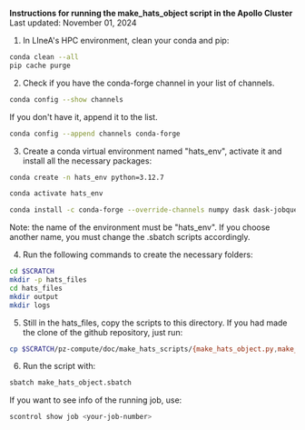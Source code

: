 **Instructions for running the make_hats_object script in the Apollo Cluster**
Last updated: November 01, 2024

1. In LIneA's HPC environment, clean your conda and pip:
```bash
conda clean --all
pip cache purge
```

2. Check if you have the conda-forge channel in your list of channels.
```bash
conda config --show channels
```
If you don't have it, append it to the list.
```bash
conda config --append channels conda-forge
```

3. Create a conda virtual environment named "hats_env", activate it and install all the necessary packages:
```bash
conda create -n hats_env python=3.12.7
```
```bash
conda activate hats_env
```
```bash
conda install -c conda-forge --override-channels numpy dask dask-jobqueue distributed hats=0.4.2 hats-import=0.4.1 lsdb=0.4.1
```
Note: the name of the environment must be "hats_env". If you choose another name, you must change the .sbatch scripts accordingly.

4. Run the following commands to create the necessary folders:
```bash
cd $SCRATCH
mkdir -p hats_files
cd hats_files
mkdir output
mkdir logs
```

5. Still in the hats_files, copy the scripts to this directory. If you had made the clone of the github repository, just run:
```bash
cp $SCRATCH/pz-compute/doc/make_hats_scripts/{make_hats_object.py,make_hats_object.sbatch} .
```

6. Run the script with:
```bash
sbatch make_hats_object.sbatch
```
If you want to see info of the running job, use:
```bash
scontrol show job <your-job-number>
```